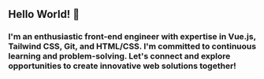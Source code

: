 ## Hello World! 👋

### I'm an enthusiastic front-end engineer with expertise in Vue.js, Tailwind CSS, Git, and HTML/CSS. I'm committed to continuous learning and problem-solving. Let's connect and explore opportunities to create innovative web solutions together!


